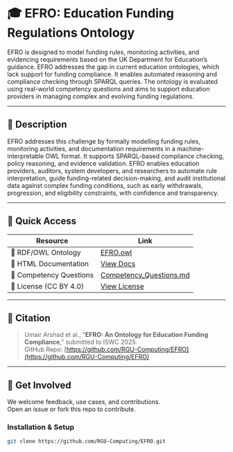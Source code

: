 # 🎓 EFRO: Education Funding Regulations Ontology

EFRO is designed to model funding rules, monitoring activities, and evidencing requirements based on the UK Department for Education’s guidance. EFRO addresses the gap in current education ontologies, which lack support for funding compliance. It enables automated reasoning and compliance checking through SPARQL queries. The ontology is evaluated using real-world competency questions and aims to support education providers in managing complex and evolving funding regulations.


---

## 📘 Description

 EFRO addresses this challenge by formally modelling funding rules, monitoring activities, and documentation requirements in a machine-interpretable OWL format. It supports SPARQL-based compliance checking, policy reasoning, and evidence validation. EFRO enables education providers, auditors, system developers, and researchers to automate rule interpretation, guide funding-related decision-making, and audit institutional data against complex funding conditions, such as early withdrawals, progression, and eligibility constraints, with confidence and transparency.

---


## 📂 Quick Access

| Resource                      | Link |
|------------------------------|------|
| 🔗 RDF/OWL Ontology           | [EFRO.owl](./EFRO.owl) |
| 📖 HTML Documentation         | [View Docs](https://rgu-computing.github.io/EFRO/) |
| 🧪 Competency Questions       | [Competency_Questions.md](./Competency_Questions.md) |
| 📄 License (CC BY 4.0)        | [View License](https://creativecommons.org/licenses/by/4.0/) |

---

## 🧾 Citation

> Umair Arshad et al., “**EFRO: An Ontology for Education Funding Compliance**,” submitted to ISWC 2025.  
> GitHub Repo: [https://github.com/RGU-Computing/EFRO](https://github.com/RGU-Computing/EFRO)

---

## 🤝 Get Involved

We welcome feedback, use cases, and contributions.  
Open an issue or fork this repo to contribute.

### Installation & Setup

```bash
git clone https://github.com/RGU-Computing/EFRO.git

